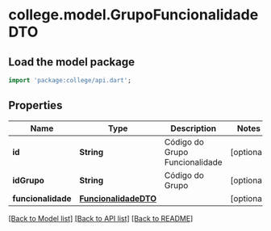 # college.model.GrupoFuncionalidadeDTO

## Load the model package
```dart
import 'package:college/api.dart';
```

## Properties
Name | Type | Description | Notes
------------ | ------------- | ------------- | -------------
**id** | **String** | Código do Grupo Funcionalidade | [optional] 
**idGrupo** | **String** | Código do Grupo | [optional] 
**funcionalidade** | [**FuncionalidadeDTO**](FuncionalidadeDTO.md) |  | [optional] 

[[Back to Model list]](../README.md#documentation-for-models) [[Back to API list]](../README.md#documentation-for-api-endpoints) [[Back to README]](../README.md)


